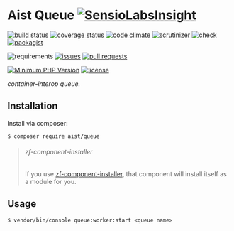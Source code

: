 # Aist Queue [![SensioLabsInsight](https://insight.sensiolabs.com/projects/0268f676-1c96-4d1c-bd0d-d59b120d3286/small.png)](https://insight.sensiolabs.com/projects/0268f676-1c96-4d1c-bd0d-d59b120d3286)

[![build status][build image]][build]
[![coverage status][coverage image]][coverage]
[![code climate][Code Climate image]][Code Climate]
[![scrutinizer][Scrutinizer image]][Scrutinizer]
[![check][SensioLabsInsight image]][SensioLabsInsight]
[![packagist][Packagist image]][Packagist]

![requirements][dependencies image]
[![issues][issues image]][issues]
[![pull requests][pull requests image]][pull requests]

[![Minimum PHP Version][Minimum PHP Version image]][PHP]
[![license][license image]][license]

*container-interop queue.*

## Installation
Install via composer:
```console
$ composer require aist/queue
```
> ###### zf-component-installer
>
> If you use [zf-component-installer](https://github.com/zendframework/zf-component-installer),
> that component will install itself as a module for you.

## Usage
```console
$ vendor/bin/console queue:worker:start <queue name>
```

  [build image]: https://img.shields.io/travis/ma-si/queue/master.svg?style=flat-square
  [build]: https://secure.travis-ci.org/ma-si/queue
  [coverage image]: https://img.shields.io/coveralls/ma-si/queue.svg?style=flat-square
  [coverage]: https://coveralls.io/r/ma-si/queue?branch=master
  
  [Code Climate image]: https://img.shields.io/codeclimate/github/ma-si/queue.svg?style=flat-square
  [Code Climate]: https://codeclimate.com/github/ma-si/queue
  [Scrutinizer image]: https://img.shields.io/scrutinizer/g/ma-si/queue.svg?style=flat-square
  [Scrutinizer]: https://scrutinizer-ci.com/g/ma-si/queue
  
  [SensioLabsInsight image]: https://img.shields.io/sensiolabs/i/0268f676-1c96-4d1c-bd0d-d59b120d3286.svg?style=flat-square
  [SensioLabsInsight]: https://insight.sensiolabs.com/projects/0268f676-1c96-4d1c-bd0d-d59b120d3286
  
  [Packagist image]: https://img.shields.io/packagist/v/aist/queue.svg?style=flat-square
  [Packagist]: https://packagist.org/packages/aist/queue

  [dependencies image]: https://img.shields.io/requires/github/ma-si/queue.svg?style=flat-square
  [issues image]: https://img.shields.io/github/issues/ma-si/queue.svg?style=flat-square
  [issues]: https://github.com/ma-si/queue/issues
  [pull requests image]: https://img.shields.io/github/issues-pr/ma-si/queue.svg?style=flat-square
  [pull requests]: https://github.com/ma-si/queue/pulls
  
  [Minimum PHP Version image]: https://img.shields.io/badge/php-%3E%3D%207.0-8892BF.svg?style=flat-square
  [PHP]: https://php.net
  [license image]: https://poser.pugx.org/aist/queue/license?format=flat-square
  [license]: https://opensource.org/licenses/BSD-3-Clause
